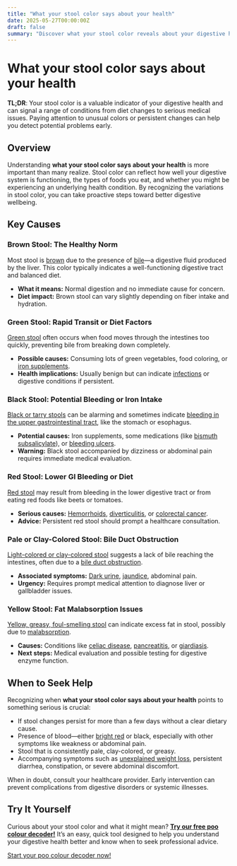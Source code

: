 ```yaml
---
title: "What your stool color says about your health"
date: 2025-05-27T00:00:00Z
draft: false
summary: "Discover what your stool color reveals about your digestive health, potential medical conditions, and when to seek professional care."
---
```


# What your stool color says about your health

**TL;DR**: Your stool color is a valuable indicator of your digestive health and can signal a range of conditions from diet changes to serious medical issues. Paying attention to unusual colors or persistent changes can help you detect potential problems early.

## Overview

Understanding **what your stool color says about your health** is more important than many realize. Stool color can reflect how well your digestive system is functioning, the types of foods you eat, and whether you might be experiencing an underlying health condition. By recognizing the variations in stool color, you can take proactive steps toward better digestive wellbeing.

## Key Causes

### Brown Stool: The Healthy Norm

Most stool is [brown](../is-brown-the-only-normal-color-of-poo-2025-05-19) due to the presence of [bile](https://www.healthline.com/health/bile)—a digestive fluid produced by the liver. This color typically indicates a well-functioning digestive tract and balanced diet.

- **What it means:** Normal digestion and no immediate cause for concern.
- **Diet impact:** Brown stool can vary slightly depending on fiber intake and hydration.

### Green Stool: Rapid Transit or Diet Factors

[Green stool](../why-is-my-stool-green-7-common-causes-2025-04-27) often occurs when food moves through the intestines too quickly, preventing bile from breaking down completely.

- **Possible causes:** Consuming lots of green vegetables, food coloring, or [iron supplements](https://my.clevelandclinic.org/health/drugs/23458-iron-supplements).
- **Health implications:** Usually benign but can indicate [infections](https://www.mayoclinic.org/symptoms/diarrhea/basics/causes/sym-20050610) or digestive conditions if persistent.

### Black Stool: Potential Bleeding or Iron Intake

[Black or tarry stools](../black-or-tarry-stool-when-to-worry-2025-05-30) can be alarming and sometimes indicate [bleeding in the upper gastrointestinal tract](https://www.webmd.com/digestive-disorders/black-stool-causes), like the stomach or esophagus.

- **Potential causes:** Iron supplements, some medications (like [bismuth subsalicylate](https://www.webmd.com/drugs/2/drug-5277/pepto-bismol-oral/details)), or [bleeding ulcers](https://www.mayoclinic.org/diseases-conditions/peptic-ulcer/symptoms-causes/syc-20354223).
- **Warning:** Black stool accompanied by dizziness or abdominal pain requires immediate medical evaluation.

### Red Stool: Lower GI Bleeding or Diet

[Red stool](../red-stool-vs-blood-in-stool-whats-the-difference-2025-05-27) may result from bleeding in the lower digestive tract or from eating red foods like beets or tomatoes.

- **Serious causes:** [Hemorrhoids](https://www.mayoclinic.org/diseases-conditions/hemorrhoids/symptoms-causes/syc-20360268), [diverticulitis](https://www.clevelandclinic.org/health/diseases/10352-diverticulosis-and-diverticulitis), or [colorectal cancer](https://www.cancer.org/cancer/colon-rectal-cancer.html).
- **Advice:** Persistent red stool should prompt a healthcare consultation.

### Pale or Clay-Colored Stool: Bile Duct Obstruction

[Light-colored or clay-colored stool](../why-is-my-poo-pale-common-causes-2025-04-29) suggests a lack of bile reaching the intestines, often due to a [bile duct obstruction](https://medlineplus.gov/ency/article/000248.htm).

- **Associated symptoms:** [Dark urine](https://www.healthline.com/health/dark-urine), [jaundice](https://www.cdc.gov/hepatitis/jaundice/index.htm), abdominal pain.
- **Urgency:** Requires prompt medical attention to diagnose liver or gallbladder issues.

### Yellow Stool: Fat Malabsorption Issues

[Yellow, greasy, foul-smelling stool](../why-is-my-poo-yellow-7-common-causes-2025-04-28) can indicate excess fat in stool, possibly due to [malabsorption](https://www.webmd.com/digestive-disorders/malabsorption-syndromes).

- **Causes:** Conditions like [celiac disease](https://www.cdc.gov/genomics/disease/celiac.htm), [pancreatitis](https://www.mayoclinic.org/diseases-conditions/pancreatitis/symptoms-causes/syc-20360227), or [giardiasis](https://www.cdc.gov/parasites/giardia/index.html).
- **Next steps:** Medical evaluation and possible testing for digestive enzyme function.

## When to Seek Help

Recognizing when **what your stool color says about your health** points to something serious is crucial:

- If stool changes persist for more than a few days without a clear dietary cause.
- Presence of blood—either [bright red](https://www.healthline.com/health/blood-in-stool) or black, especially with other symptoms like weakness or abdominal pain.
- Stool that is consistently pale, clay-colored, or greasy.
- Accompanying symptoms such as [unexplained weight loss](https://www.mayoclinic.org/symptoms/unexplained-weight-loss/basics/causes/sym-20050700), persistent diarrhea, constipation, or severe abdominal discomfort.

When in doubt, consult your healthcare provider. Early intervention can prevent complications from digestive disorders or systemic illnesses.

## Try It Yourself

Curious about your stool color and what it might mean? [**Try our free poo colour decoder!**](https://www.poopcolor.info) It’s an easy, quick tool designed to help you understand your digestive health better and know when to seek professional advice.

[Start your poo colour decoder now!](#)